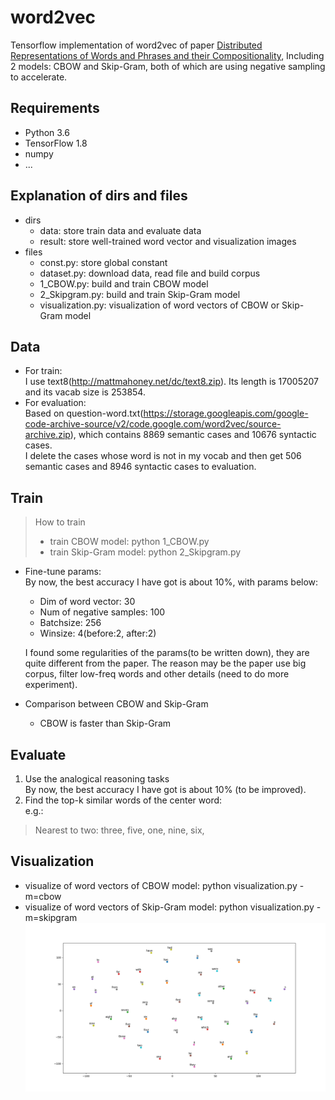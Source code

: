 # word2vec
Tensorflow implementation of word2vec of paper [Distributed Representations of Words and Phrases and their Compositionality](http://papers.nips.cc/paper/5021-distributed-representations-of-words-and-phrases-and-their-compositionality.pdf), 
Including 2 models: CBOW and Skip-Gram, both of which are using negative sampling to accelerate.

## Requirements
* Python 3.6
* TensorFlow 1.8
* numpy
* ...

## Explanation of dirs and files
* dirs
   * data: store train data and evaluate data
   * result: store well-trained word vector and visualization images
* files
   * const.py: store global constant
   * dataset.py: download data, read file and build corpus
   * 1_CBOW.py: build and train CBOW model
   * 2_Skipgram.py: build and train Skip-Gram model
   * visualization.py: visualization of word vectors of CBOW or Skip-Gram model

## Data
* For train:  
I use text8(http://mattmahoney.net/dc/text8.zip). Its length is 17005207 and its vacab size is 253854.
* For evaluation:  
Based on question-word.txt(https://storage.googleapis.com/google-code-archive-source/v2/code.google.com/word2vec/source-archive.zip), which contains 8869 semantic cases and 10676 syntactic cases.  
I delete the cases whose word is not in my vocab and then get 506 semantic cases and 8946 syntactic cases to evaluation.

## Train
> How to train
> * train CBOW model: python 1_CBOW.py
> * train Skip-Gram model: python 2_Skipgram.py
* Fine-tune params:  
  By now, the best accuracy I have got is about 10%, with params below:
   * Dim of word vector: 30
   * Num of negative samples: 100
   * Batchsize: 256
   * Winsize: 4(before:2, after:2)
  
  I found some regularities of the params(to be written down), they are quite different from the paper. The reason may be the paper use big corpus, filter low-freq words and other details (need to do more experiment).
* Comparison between CBOW and Skip-Gram
   * CBOW is faster than Skip-Gram

## Evaluate
1. Use the analogical reasoning tasks  
By now, the best accuracy I have got is about 10% (to be improved).  
2. Find the top-k similar words of the center word:  
e.g.:
> Nearest to two: three, five, one, nine, six, 

## Visualization
* visualize of word vectors of CBOW model: python visualization.py -m=cbow
* visualize of word vectors of Skip-Gram model: python visualization.py -m=skipgram
![image](https://github.com/CSXiaoLi/word2vec/blob/master/result/embeddings_cbow.png)
